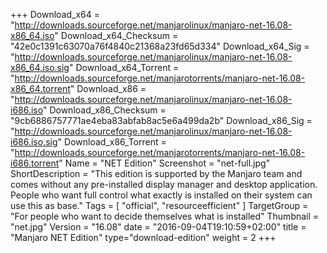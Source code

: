 +++
Download_x64 = "http://downloads.sourceforge.net/manjarolinux/manjaro-net-16.08-x86_64.iso"
Download_x64_Checksum = "42e0c1391c63070a76f4840c21368a23fd65d334"
Download_x64_Sig = "http://downloads.sourceforge.net/manjarolinux/manjaro-net-16.08-x86_64.iso.sig"
Download_x64_Torrent = "http://downloads.sourceforge.net/manjarotorrents/manjaro-net-16.08-x86_64.torrent"
Download_x86 = "http://downloads.sourceforge.net/manjarolinux/manjaro-net-16.08-i686.iso"
Download_x86_Checksum = "9cb6886757771ae4eba83abfab8ac5e6a499da2b"
Download_x86_Sig = "http://downloads.sourceforge.net/manjarolinux/manjaro-net-16.08-i686.iso.sig"
Download_x86_Torrent = "http://downloads.sourceforge.net/manjarotorrents/manjaro-net-16.08-i686.torrent"
Name = "NET Edition"
Screenshot = "net-full.jpg"
ShortDescription = "This edition is supported by the Manjaro team and comes without any pre-installed display manager and desktop application. People who want full control what exactly is installed on their system can use this as base."
Tags = [ "official", "resourceefficient" ]
TargetGroup = "For people who want to decide themselves what is installed"
Thumbnail = "net.jpg"
Version = "16.08"
date = "2016-09-04T19:10:59+02:00"
title = "Manjaro NET Edition"
type="download-edition"
weight = 2
+++

